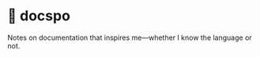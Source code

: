 
<!-- README.md is generated from README.Rmd. Please edit that file -->

# 📝 docspo

Notes on documentation that inspires me—whether I know the language or
not.
